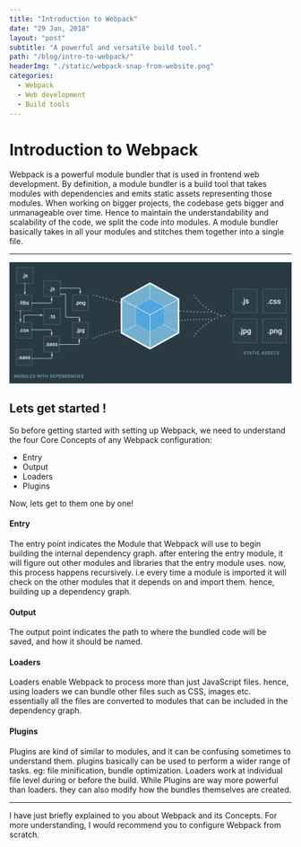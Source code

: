 ```yaml
---
title: "Introduction to Webpack"
date: "29 Jan, 2018"
layout: "post"
subtitle: "A powerful and versatile build tool."
path: "/blog/intro-to-webpack/"
headerImg: "./static/webpack-snap-from-website.png"
categories:
  - Webpack
  - Web development
  - Build tools
---
```


# Introduction to Webpack

Webpack is a powerful module bundler that is used in frontend web development. By definition, a module bundler is a build tool that takes modules with dependencies and emits static assets representing those modules. When working on bigger projects, the codebase gets bigger and unmanageable over time. Hence to maintain the understandability and scalability of the code, we split the code into modules. A module bundler basically takes in all your modules and stitches them together into a single file.

---------------------------

![Chinese Salty Egg](./webpack-snap-from-website.png)

## Lets get started !

So before getting started with setting up Webpack, we need to understand the four Core Concepts of any Webpack configuration:

- Entry
- Output
- Loaders
- Plugins

Now, lets get to them one by one!                

#### Entry

The entry point indicates the Module that Webpack will use to begin building the internal dependency graph. after entering the entry module, it will figure out other modules and libraries that the entry module uses. now, this process happens recursively. i.e every time a module is imported it will check on the other modules that it depends on and import them. hence, building up a dependency graph.

#### Output

The output point indicates the path to where the bundled code will be saved, and how it should be named.

#### Loaders

Loaders enable Webpack to process more than just JavaScript files. hence, using loaders we can bundle other files such as CSS, images etc. essentially all the files are converted to modules that can be included in the dependency graph.

#### Plugins

Plugins are kind of similar to modules, and it can be confusing sometimes to understand them. plugins basically can be used to perform a wider range of tasks. eg: file minification, bundle optimization. Loaders work at individual file level during or before the build. While Plugins are way more powerful than loaders. they can also modify how the bundles themselves are created.

---------------------------

I have just briefly explained to you about Webpack and its Concepts. For more understanding, I would recommend you to configure Webpack from scratch.
